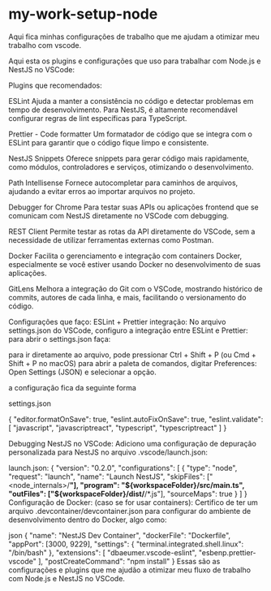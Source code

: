 # my-work-setup-node
Aqui fica minhas configurações de trabalho que me ajudam a otimizar meu trabalho com vscode. 


Aqui esta os plugins e configurações que uso para trabalhar com Node.js e NestJS no VSCode:

Plugins que recomendados:

ESLint
Ajuda a manter a consistência no código e detectar problemas em tempo de desenvolvimento. Para NestJS, é altamente recomendável configurar regras de lint específicas para TypeScript.

Prettier - Code formatter
Um formatador de código que se integra com o ESLint para garantir que o código fique limpo e consistente.

NestJS Snippets
Oferece snippets para gerar código mais rapidamente, como módulos, controladores e serviços, otimizando o desenvolvimento.

Path Intellisense
Fornece autocompletar para caminhos de arquivos, ajudando a evitar erros ao importar arquivos no projeto.

Debugger for Chrome
Para testar suas APIs ou aplicações frontend que se comunicam com NestJS diretamente no VSCode com debugging.

REST Client
Permite testar as rotas da API diretamente do VSCode, sem a necessidade de utilizar ferramentas externas como Postman.

Docker
Facilita o gerenciamento e integração com containers Docker, especialmente se você estiver usando Docker no desenvolvimento de suas aplicações.

GitLens
Melhora a integração do Git com o VSCode, mostrando histórico de commits, autores de cada linha, e mais, facilitando o versionamento do código.

Configurações que faço:
ESLint + Prettier integração: No arquivo settings.json do VSCode, configuro a integração entre ESLint e Prettier:
para abrir o settings.json faça:

para ir diretamente ao arquivo, pode pressionar Ctrl + Shift + P (ou Cmd + Shift + P no macOS) para abrir a paleta de comandos, digitar Preferences: Open Settings (JSON) e selecionar a opção.

a configuração fica da seguinte forma 

settings.json

{
  "editor.formatOnSave": true,
  "eslint.autoFixOnSave": true,
  "eslint.validate": [
    "javascript",
    "javascriptreact",
    "typescript",
    "typescriptreact"
  ]
}

Debugging NestJS no VSCode: Adiciono uma configuração de depuração personalizada para NestJS no arquivo .vscode/launch.json:

launch.json:
{
  "version": "0.2.0",
  "configurations": [
    {
      "type": "node",
      "request": "launch",
      "name": "Launch NestJS",
      "skipFiles": ["<node_internals>/**"],
      "program": "${workspaceFolder}/src/main.ts",
      "outFiles": ["${workspaceFolder}/dist/**/*.js"],
      "sourceMaps": true
    }
  ]
}
Configuração de Docker:
 (caso se for usar containers): Certifico de ter um arquivo .devcontainer/devcontainer.json para configurar do ambiente de desenvolvimento dentro do Docker, algo como:

json
{
  "name": "NestJS Dev Container",
  "dockerFile": "Dockerfile",
  "appPort": [3000, 9229],
  "settings": {
    "terminal.integrated.shell.linux": "/bin/bash"
  },
  "extensions": [
    "dbaeumer.vscode-eslint",
    "esbenp.prettier-vscode"
  ],
  "postCreateCommand": "npm install"
}
Essas são as configurações e plugins que me ajudão a otimizar meu fluxo de trabalho com Node.js e NestJS no VSCode.
